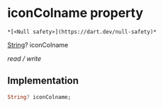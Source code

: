 


# iconColname property




    *[<Null safety>](https://dart.dev/null-safety)*


[String](https://api.flutter.dev/flutter/dart-core/String-class.html)? iconColname
  
_read / write_






## Implementation

```dart
String? iconColname;


```







